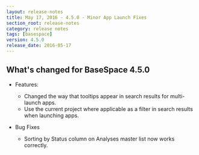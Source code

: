 ```yaml
---
layout: release-notes
title: May 17, 2016 - 4.5.0 - Minor App Launch Fixes
section_root: release-notes
category: release notes
tags: [basespace]
version: 4.5.0
release_date: 2016-05-17
---
```


## What's changed for BaseSpace 4.5.0

- Features:
  - Changed the way that tooltips appear in search results for multi-launch apps.
  - Use the current project where applicable as a filter in search results when launching apps.
  
- Bug Fixes
  - Sorting by Status column on Analyses master list now works correctly.
